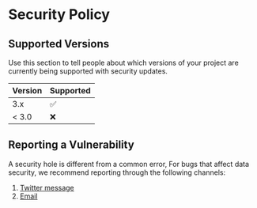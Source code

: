 # Security Policy

## Supported Versions

Use this section to tell people about which versions of your project are
currently being supported with security updates.

| Version | Supported          |
| ------- | ------------------ |
| 3.x     | :white_check_mark: |
| < 3.0   | :x:                |

## Reporting a Vulnerability

A security hole is different from a common error, For bugs that affect data security, we recommend reporting through the following channels:

1. [Twitter message](https://twitter.com/odroeinc)
2. [Email](mailto:hello@odroe.com)
